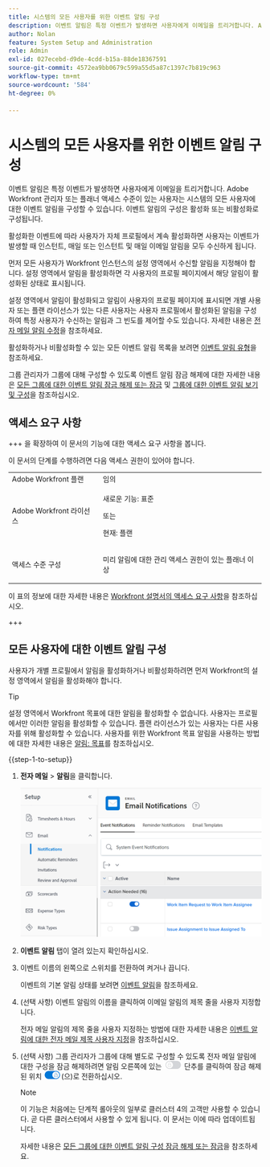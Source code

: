 ```yaml
---
title: 시스템의 모든 사용자를 위한 이벤트 알림 구성
description: 이벤트 알림은 특정 이벤트가 발생하면 사용자에게 이메일을 트리거합니다. Adobe Workfront 관리자 또는 플래너 액세스 수준이 있는 사용자는 시스템의 모든 사용자에 대한 이벤트 알림을 구성할 수 있습니다. 이벤트 알림의 구성은 활성화 또는 비활성화로 구성됩니다.
author: Nolan
feature: System Setup and Administration
role: Admin
exl-id: 027ecebd-d9de-4cdd-b15a-88de18367591
source-git-commit: 4572ea9bb0679c599a55d5a87c1397c7b819c963
workflow-type: tm+mt
source-wordcount: '584'
ht-degree: 0%

---
```


# 시스템의 모든 사용자를 위한 이벤트 알림 구성

<!-- Audited: 1/2024 -->

<!--DON'T DELETE, DRAFT OR HIDE THIS ARTICLE. IT IS LINKED TO THE PRODUCT, THROUGH THE CONTEXT SENSITIVE HELP LINKS-->

이벤트 알림은 특정 이벤트가 발생하면 사용자에게 이메일을 트리거합니다. Adobe Workfront 관리자 또는 플래너 액세스 수준이 있는 사용자는 시스템의 모든 사용자에 대한 이벤트 알림을 구성할 수 있습니다. 이벤트 알림의 구성은 활성화 또는 비활성화로 구성됩니다.

<!--Alina annotation on the word "all" in 2nd sentence: abive, drafted and remains QS only-->

활성화한 이벤트에 따라 사용자가 자체 프로필에서 계속 활성화하면 사용자는 이벤트가 발생할 때 인스턴트, 매일 또는 인스턴트 및 매일 이메일 알림을 모두 수신하게 됩니다.

먼저 모든 사용자가 Workfront 인스턴스의 설정 영역에서 수신할 알림을 지정해야 합니다. 설정 영역에서 알림을 활성화하면 각 사용자의 프로필 페이지에서 해당 알림이 활성화된 상태로 표시됩니다.

설정 영역에서 알림이 활성화되고 알림이 사용자의 프로필 페이지에 표시되면 개별 사용자 또는 플랜 라이선스가 있는 다른 사용자는 사용자 프로필에서 활성화된 알림을 구성하여 특정 사용자가 수신하는 알림과 그 빈도를 제어할 수도 있습니다. 자세한 내용은 [전자 메일 알림 수정](../../../workfront-basics/using-notifications/activate-or-deactivate-your-own-event-notifications.md)을 참조하세요.

활성화하거나 비활성화할 수 있는 모든 이벤트 알림 목록을 보려면 [이벤트 알림 유형](../../../administration-and-setup/manage-workfront/emails/event-notifications-available-in-wf.md)을 참조하세요.

그룹 관리자가 그룹에 대해 구성할 수 있도록 이벤트 알림 잠금 해제에 대한 자세한 내용은 [모든 그룹에 대한 이벤트 알림 잠금 해제 또는 잠금](../../../administration-and-setup/manage-workfront/emails/unlock-configuration-of-event-notifications-for-groups.md) 및 [그룹에 대한 이벤트 알림 보기 및 구성](../../../administration-and-setup/manage-groups/create-and-manage-groups/view-and-configure-event-notifications-group.md)을 참조하십시오.

## 액세스 요구 사항

+++ 을 확장하여 이 문서의 기능에 대한 액세스 요구 사항을 봅니다.

이 문서의 단계를 수행하려면 다음 액세스 권한이 있어야 합니다.

<table style="table-layout:auto"> 
 <col> 
 <col> 
 <tbody> 
  <tr> 
   <td role="rowheader">Adobe Workfront 플랜</td> 
   <td>임의</td> 
  </tr> 
  <tr> 
   <td role="rowheader">Adobe Workfront 라이선스</td> 
   <td> <p>새로운 기능: 표준</p>
 <p>또는</p> 
<p>현재: 플랜</p> 
</td> 
  </tr> 
  <tr> 
   <td role="rowheader">액세스 수준 구성</td> 
   <td> <p>미리 알림에 대한 관리 액세스 권한이 있는 플래너 이상</p> </td> 
  </tr> 
 </tbody> 
</table>

이 표의 정보에 대한 자세한 내용은 [Workfront 설명서의 액세스 요구 사항](/help/quicksilver/administration-and-setup/add-users/access-levels-and-object-permissions/access-level-requirements-in-documentation.md)을 참조하십시오.

+++

## 모든 사용자에 대한 이벤트 알림 구성

사용자가 개별 프로필에서 알림을 활성화하거나 비활성화하려면 먼저 Workfront의 설정 영역에서 알림을 활성화해야 합니다.

>[!TIP]
>
>설정 영역에서 Workfront 목표에 대한 알림을 활성화할 수 없습니다. 사용자는 프로필에서만 이러한 알림을 활성화할 수 있습니다. 플랜 라이선스가 있는 사용자는 다른 사용자를 위해 활성화할 수 있습니다. 사용자를 위한 Workfront 목표 알림을 사용하는 방법에 대한 자세한 내용은 [알림: 목표](../../../workfront-basics/using-notifications/notifications-goals.md)를 참조하십시오.

{{step-1-to-setup}}

1. **전자 메일** > **알림**&#x200B;을 클릭합니다.

   ![](assets/notifications-area-under-setup-emails.png)


1. **이벤트 알림** 탭이 열려 있는지 확인하십시오.
1. 이벤트 이름의 왼쪽으로 스위치를 전환하여 켜거나 끕니다.

   이벤트의 기본 알림 상태를 보려면 [이벤트 알림](../../../workfront-basics/using-notifications/event-notifications.md)을 참조하세요.

1. (선택 사항) 이벤트 알림의 이름을 클릭하여 이메일 알림의 제목 줄을 사용자 지정합니다.

   전자 메일 알림의 제목 줄을 사용자 지정하는 방법에 대한 자세한 내용은 [이벤트 알림에 대한 전자 메일 제목 사용자 지정](../../../administration-and-setup/manage-workfront/emails/custom-email-subjects-event-notification.md)을 참조하십시오.

1. (선택 사항) 그룹 관리자가 그룹에 대해 별도로 구성할 수 있도록 전자 메일 알림에 대한 구성을 잠금 해제하려면 알림 오른쪽에 있는 ![](assets/lock-toggle-button.png) 단추를 클릭하여 잠금 해제된 위치 ![](assets/unlock-toggle-button.png)(으)로 전환하십시오.

   >[!NOTE]
   >
   >이 기능은 처음에는 단계적 롤아웃의 일부로 클러스터 4의 고객만 사용할 수 있습니다. 곧 다른 클러스터에서 사용할 수 있게 됩니다. 이 문서는 이에 따라 업데이트됩니다.

   자세한 내용은 [모든 그룹에 대한 이벤트 알림 구성 잠금 해제 또는 잠금](../../../administration-and-setup/manage-workfront/emails/unlock-configuration-of-event-notifications-for-groups.md)을 참조하세요.
